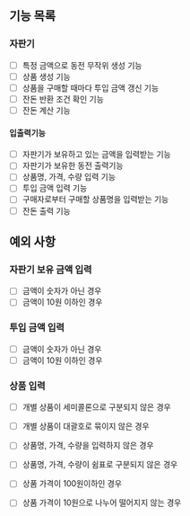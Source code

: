 ## 기능 목록


### 자판기
* [ ] 특정 금액으로 동전 무작위 생성 기능
* [ ] 상품 생성 기능
* [ ] 상품을 구매할 때마다 투입 금액 갱신 기능
* [ ] 잔돈 반환 조건 확인 기능
* [ ] 잔돈 계산 기능

#### 입출력기능
* [ ] 자판기가 보유하고 있는 금액을 입력받는 기능
* [ ] 자판기가 보유한 동전 출력기능
* [ ] 상품명, 가격, 수량 입력 기능
* [ ] 투입 금액 입력 기능
* [ ] 구매자로부터 구매할 상품명을 입력받는 기능
* [ ] 잔돈 출력 기능

## 예외 사항
### 자판기 보유 금액 입력
* [ ] 금액이 숫자가 아닌 경우
* [ ] 금액이 10원 이하인 경우

### 투입 금액 입력
* [ ] 금액이 숫자가 아닌 경우
* [ ] 금액이 10원 이하인 경우

### 상품 입력
* [ ] 개별 상품이 세미콜론으로 구분되지 않은 경우
* [ ] 개별 상품이 대괄호로 묶이지 않은 경우
* [ ] 상품명, 가격, 수량을 입력하지 않은 경우
* [ ] 상품명, 가격, 수량이 쉼표로 구분되지 않은 경우
* [ ] 상품 가격이 100원이하인 경우
* [ ] 상품 가격이 10원으로 나누어 떨어지지 않는 경우

